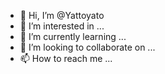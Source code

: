- 👋 Hi, I’m @Yattoyato
- 👀 I’m interested in ...
- 🌱 I’m currently learning ...
- 💞️ I’m looking to collaborate on ...
- 📫 How to reach me ...

<!---
Yattoyato/Yattoyato is a ✨ special ✨ repository because its `README.md` (this file) appears on your GitHub profile.
You can click the Preview link to take a look at your changes.
--->
